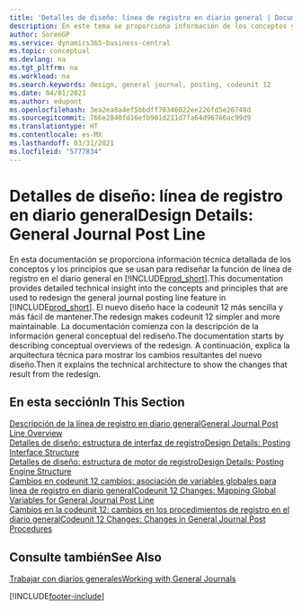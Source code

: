 ```yaml
---
title: 'Detalles de diseño: línea de registro en diario general | Documentos de Microsoft'
description: En este tema se proporciona información de los conceptos y los principios que se usan para rediseñar la función de línea de registro en el diario general en Business Central.
author: SorenGP
ms.service: dynamics365-business-central
ms.topic: conceptual
ms.devlang: na
ms.tgt_pltfrm: na
ms.workload: na
ms.search.keywords: design, general journal, posting, codeunit 12
ms.date: 04/01/2021
ms.author: edupont
ms.openlocfilehash: 3ea2ea8a4ef5bbdff70346022ee226fd5e26748d
ms.sourcegitcommit: 766e2840fd16efb901d211d7fa64d96766ac99d9
ms.translationtype: HT
ms.contentlocale: es-MX
ms.lasthandoff: 03/31/2021
ms.locfileid: "5777834"
---
```

# <a name="design-details-general-journal-post-line"></a><span data-ttu-id="79cff-103">Detalles de diseño: línea de registro en diario general</span><span class="sxs-lookup"><span data-stu-id="79cff-103">Design Details: General Journal Post Line</span></span>
<span data-ttu-id="79cff-104">En esta documentación se proporciona información técnica detallada de los conceptos y los principios que se usan para rediseñar la función de línea de registro en el diario general en [!INCLUDE[prod_short](includes/prod_short.md)].</span><span class="sxs-lookup"><span data-stu-id="79cff-104">This documentation provides detailed technical insight into the concepts and principles that are used to redesign the general journal posting line feature in [!INCLUDE[prod_short](includes/prod_short.md)].</span></span> <span data-ttu-id="79cff-105">El nuevo diseño hace la codeunit 12 más sencilla y más fácil de mantener.</span><span class="sxs-lookup"><span data-stu-id="79cff-105">The redesign makes codeunit 12 simpler and more maintainable.</span></span> <span data-ttu-id="79cff-106">La documentación comienza con la descripción de la información general conceptual del rediseño.</span><span class="sxs-lookup"><span data-stu-id="79cff-106">The documentation starts by describing conceptual overviews of the redesign.</span></span> <span data-ttu-id="79cff-107">A continuación, explica la arquitectura técnica para mostrar los cambios resultantes del nuevo diseño.</span><span class="sxs-lookup"><span data-stu-id="79cff-107">Then it explains the technical architecture to show the changes that result from the redesign.</span></span>  

## <a name="in-this-section"></a><span data-ttu-id="79cff-108">En esta sección</span><span class="sxs-lookup"><span data-stu-id="79cff-108">In This Section</span></span>  
[<span data-ttu-id="79cff-109">Descripción de la línea de registro en diario general</span><span class="sxs-lookup"><span data-stu-id="79cff-109">General Journal Post Line Overview</span></span>](design-details-general-journal-post-line-overview.md)  
[<span data-ttu-id="79cff-110">Detalles de diseño: estructura de interfaz de registro</span><span class="sxs-lookup"><span data-stu-id="79cff-110">Design Details: Posting Interface Structure</span></span>](design-details-posting-interface-structure.md)  
[<span data-ttu-id="79cff-111">Detalles de diseño: estructura de motor de registro</span><span class="sxs-lookup"><span data-stu-id="79cff-111">Design Details: Posting Engine Structure</span></span>](design-details-posting-engine-structure.md)  
[<span data-ttu-id="79cff-112">Cambios en codeunit 12 cambios: asociación de variables globales para línea de registro en diario general</span><span class="sxs-lookup"><span data-stu-id="79cff-112">Codeunit 12 Changes: Mapping Global Variables for General Journal Post Line</span></span>](design-details-codeunit-12-changes-mapping-global-variables-for-general-journal-post-line.md)  
[<span data-ttu-id="79cff-113">Cambios en la codeunit 12: cambios en los procedimientos de registro en el diario general</span><span class="sxs-lookup"><span data-stu-id="79cff-113">Codeunit 12 Changes: Changes in General Journal Post Procedures</span></span>](design-details-codeunit-12-changes-changes-in-general-journal-post-procedures.md)  

## <a name="see-also"></a><span data-ttu-id="79cff-114">Consulte también</span><span class="sxs-lookup"><span data-stu-id="79cff-114">See Also</span></span>  
[<span data-ttu-id="79cff-115">Trabajar con diarios generales</span><span class="sxs-lookup"><span data-stu-id="79cff-115">Working with General Journals</span></span>](ui-work-general-journals.md)


[!INCLUDE[footer-include](includes/footer-banner.md)]